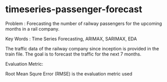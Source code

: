 # timeseries-passenger-forecast
Problem : Forecasting the number of railway passengers for the upcoming months in a rail company.

Key Words : Time Series Forecasting, ARIMAX, SARIMAX, EDA

The traffic data of the railway company since inception is provided in the train file.
The goal is to forecast the traffic for the next 7 months.

Evaluation Metric:

Root Mean Squre Error (RMSE) is the evaluation metric used
